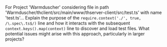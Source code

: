 For Project 'Warmduscher' considering file in path 'Warmduscher/thclient/src/main/www/thserver-client/src/test.ts' with name 'test.ts'... 
Explain the purpose of the `require.context('./', true, /\.spec\.ts$/)` line and how it interacts with the subsequent `context.keys().map(context)` line to discover and load test files. What potential issues might arise with this approach, particularly in larger projects?